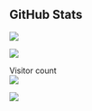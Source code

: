 ## GitHub Stats

![](https://github-readme-stats.vercel.app/api?username=zcxw-code&show_icons=true&theme=radical)

![](https://github-readme-stats.vercel.app/api/top-langs/?username=zcxw-code&layout=compact&theme=radical)

<p align="left"> 
  Visitor count<br>
  <img src="https://profile-counter.glitch.me/zcxw-code/count.svg" />
</p>
<img src=“https://github.com/zcxw-code/zcxw-code/blob/1c3baee30357ad44b484afbff565ce1b5e433f1f/_3fYL8i6Q-n-155t3dn_4jx_gY5XBf64ev2QD4G5tN5nHzpjZtpRGnOCL0chOGpS.gif” align=“left”>
